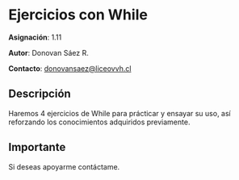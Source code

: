 # Ejercicios con While 
**Asignación**: 1.11

**Autor**: Donovan Sáez R.

**Contacto**: donovansaez@liceovvh.cl

## Descripción
Haremos 4 ejercicios de While para prácticar y ensayar su uso, así reforzando los conocimientos adquiridos previamente.

## Importante
Si deseas apoyarme contáctame.